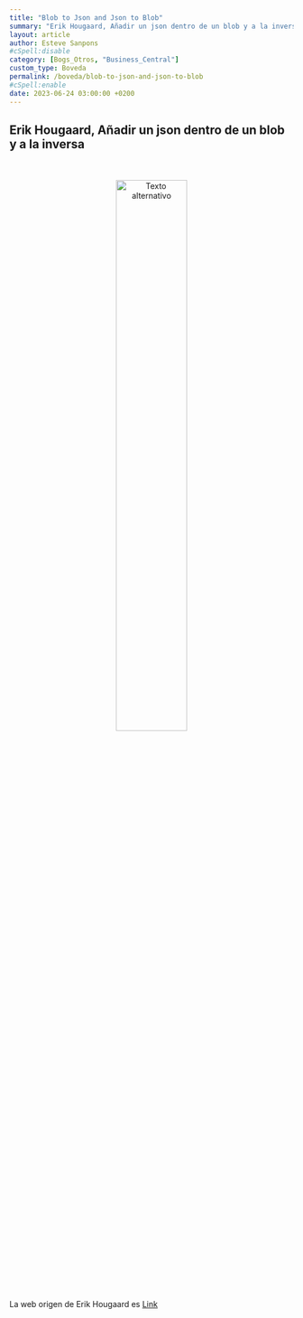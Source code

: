 ```yaml
---
title: "Blob to Json and Json to Blob"
summary: "Erik Hougaard, Añadir un json dentro de un blob y a la inversa"
layout: article
author: Esteve Sanpons
#cSpell:disable
category: [Bogs_Otros, "Business_Central"]
custom_type: Boveda
permalink: /boveda/blob-to-json-and-json-to-blob
#cSpell:enable
date: 2023-06-24 03:00:00 +0200
---
```


## Erik Hougaard, Añadir un json dentro de un blob y a la inversa

<br>
<br>

<div align="center">
  <a href="https://youtu.be/TTkBoPwUevg">
    <img src="https://i.ytimg.com/vi/TTkBoPwUevg/hqdefault.jpg?sqp=-oaymwEmCKgBEF5IWvKriqkDGQgBFQAAiEIYAdgBAeIBCggcEAIYBiABOAE=&rs=AOn4CLDMz46Y2lqUKxSZMQQWte8c-wB5gg" alt="Texto alternativo" width="50%" height="50%">
  </a>
</div>

<br>

La web origen de Erik Hougaard es [Link](https://www.hougaard.com/)
